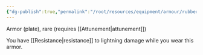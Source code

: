 ```yaml
---
{"dg-publish":true,"permalink":"/root/resources/equipment/armour/rubber-suit/"}
---
```


Armor (plate), rare (requires [[Attunement\|attunement]]) 

You have [[Resistance\|resistance]] to lightning damage while you wear this armor.